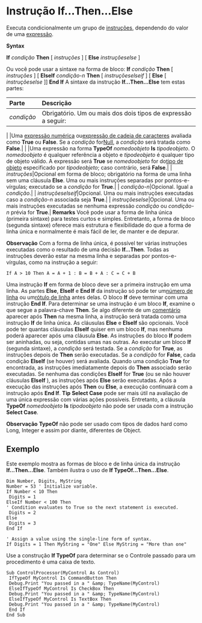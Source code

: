 
# Instrução If...Then...Else

Executa condicionalmente um grupo de [instruções](b8bdf64f-5920-1ae9-16d0-b26d09524a30.md), dependendo do valor de uma [expressão](b8bdf64f-5920-1ae9-16d0-b26d09524a30.md).

 **Syntax**

 **If** _condição_ **Then** [ _instruções_ ] [ **Else** _instruçõeselse_ ]

Ou você pode usar a sintaxe na forma de bloco:
 **If** _condição_ **Then**
[ _instruções_ ]
[ **ElseIf** _condição-n_ **Then**
[ _instruçõeselseif_ ]
[ **Else**
[ _instruçõeselse_ ]]
 **End If**
A sintaxe da instrução  **If...Then...Else** tem estas partes:


|**Parte**|**Descrição**|
|:-----|:-----|
| _condição_|Obrigatório. Um ou mais dos dois tipos de expressão a seguir:|
|
|Uma [expressão numérica](b8bdf64f-5920-1ae9-16d0-b26d09524a30.md) ou[expressão de cadeia de caracteres](b8bdf64f-5920-1ae9-16d0-b26d09524a30.md) avaliada como **True** ou **False**. Se a _condição_ for[Null](b8bdf64f-5920-1ae9-16d0-b26d09524a30.md), a  _condição_ será tratada como **False**.|
|
|Uma expressão na forma  **TypeOf** _nomedoobjeto_ **Is** _tipodeobjeto_. O _nomedoobjeto_ é qualquer referência a objeto e _tipodeobjeto_ é qualquer tipo de objeto válido. A expressão será **True** se _nomedoobjeto_ for do[tipo de objeto](b8bdf64f-5920-1ae9-16d0-b26d09524a30.md) especificado por _tipodeobjeto_; caso contrário, será **False**.|
| _instruções_|Opcional em forma de bloco; obrigatório na forma de uma linha sem uma cláusula  **Else**. Uma ou mais instruções separadas por pontos-e-vírgulas; executado se a _condição_ for **True**.|
| _condição-n_|Opcional. Igual a  _condição_.|
| _instruçõeselseif_|Opcional. Uma ou mais instruções executadas caso a  _condição-n_ associada seja **True**.|
| _instruçõeselse_|Opcional. Uma ou mais instruções executadas se nenhuma expressão  _condição_ ou _condição-n_ prévia for **True**.|
 **Remarks**
Você pode usar a forma de linha única (primeira sintaxe) para testes curtos e simples. Entretanto, a forma de bloco (segunda sintaxe) oferece mais estrutura e flexibilidade do que a forma de linha única e normalmente é mais fácil de ler, de manter e de depurar.

 **Observação**  Com a forma de linha única, é possível ter várias instruções executadas como o resultado de uma decisão  **If...Then**. Todas as instruções deverão estar na mesma linha e separadas por pontos-e-vírgulas, como na instrução a seguir:




```
If A > 10 Then A = A + 1 : B = B + A : C = C + B 

```

Uma instrução  **If** em forma de bloco deve ser a primeira instrução em uma linha. As partes **Else**, **ElseIf** e **End If** da instrução só pode ter um[número de linha](b8bdf64f-5920-1ae9-16d0-b26d09524a30.md) ou um[rótulo de linha](b8bdf64f-5920-1ae9-16d0-b26d09524a30.md) antes delas. O bloco **If** deve terminar com uma instrução **End If**.
Para determinar se uma instrução é um bloco  **If**, examine o que segue a palavra-chave **Then**[](b8bdf64f-5920-1ae9-16d0-b26d09524a30.md). Se algo diferente de um [comentário](b8bdf64f-5920-1ae9-16d0-b26d09524a30.md) aparecer após **Then** na mesma linha, a instrução será tratada como uma instrução **If** de linha única.
As cláusulas  **Else** e **ElseIf** são opcionais. Você pode ter quantas cláusulas **ElseIf** quiser em um bloco **If**, mas nenhuma poderá aparecer após uma cláusula **Else**. As instruções do bloco **If** podem ser aninhadas, ou seja, contidas umas nas outras.
Ao executar um bloco  **If** (segunda sintaxe), a _condição_ será testada. Se a _condição_ for **True**, as instruções depois de **Then** serão executadas. Se a _condição_ for **False**, cada condição **ElseIf** (se houver) será avaliada. Quando uma condição **True** for encontrada, as instruções imediatamente depois do **Then** associado serão executadas. Se nenhuma das condições **ElseIf** for **True** (ou se não houver cláusulas **ElseIf** ), as instruções após **Else** serão executadas. Após a execução das instruções após **Then** ou **Else**, a execução continuará com a instrução após **End If**.
 **Tip** **Select Case** pode ser mais útil na avaliação de uma única expressão com várias ações possíveis. Entretanto, a cláusula **TypeOf** _nomedoobjeto_ **Is** _tipodoobjeto_ não pode ser usada com a instrução **Select Case**.

 **Observação**   **TypeOf** não pode ser usado com tipos de dados hard como Long, Integer e assim por diante, diferentes de Object.


## Exemplo

Este exemplo mostra as formas de bloco e de linha única da instrução  **If...Then...Else**. Também ilustra o uso de **If TypeOf...Then...Else**.


```
Dim Number, Digits, MyString 
Number = 53 ' Initialize variable. 
If Number < 10 Then 
 Digits = 1 
ElseIf Number < 100 Then 
' Condition evaluates to True so the next statement is executed. 
 Digits = 2 
Else 
 Digits = 3 
End If 
 
' Assign a value using the single-line form of syntax. 
If Digits = 1 Then MyString = "One" Else MyString = "More than one" 

```

Use a construção  **If TypeOf** para determinar se o Controle passado para um procedimento é uma caixa de texto.




```
Sub ControlProcessor(MyControl As Control) 
 IfTypeOf MyControl Is CommandButton Then 
 Debug.Print "You passed in a " &amp; TypeName(MyControl) 
 ElseIfTypeOf MyControl Is CheckBox Then 
 Debug.Print "You passed in a " &amp; TypeName(MyControl) 
 ElseIfTypeOf MyControl Is TextBox Then 
 Debug.Print "You passed in a " &amp; TypeName(MyControl) 
 End If 
End Sub 

```

